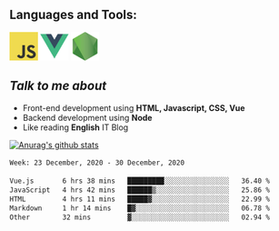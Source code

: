 ## **Languages and Tools:**      
<code><img height="50" src="https://raw.githubusercontent.com/github/explore/80688e429a7d4ef2fca1e82350fe8e3517d3494d/topics/javascript/javascript.png"></code>
<code><img height="50"  src="https://raw.githubusercontent.com/github/explore/80688e429a7d4ef2fca1e82350fe8e3517d3494d/topics/vue/vue.png"></code>
<code><img height="50"  src="https://raw.githubusercontent.com/github/explore/80688e429a7d4ef2fca1e82350fe8e3517d3494d/topics/nodejs/nodejs.png"></code>

## *Talk to me about*
- Front-end development using **HTML, Javascript, CSS, Vue**
- Backend development using **Node**
- Like reading **English** IT Blog    

[![Anurag's github stats](https://github-readme-stats.vercel.app/api?username=qdi5)](https://github.com/anuraghazra/github-readme-stats)    

<!--START_SECTION:waka-->
```text
Week: 23 December, 2020 - 30 December, 2020

Vue.js       6 hrs 38 mins   █████████░░░░░░░░░░░░░░░░   36.40 % 
JavaScript   4 hrs 42 mins   ██████▒░░░░░░░░░░░░░░░░░░   25.86 % 
HTML         4 hrs 11 mins   █████▓░░░░░░░░░░░░░░░░░░░   22.99 % 
Markdown     1 hr 14 mins    █▓░░░░░░░░░░░░░░░░░░░░░░░   06.78 % 
Other        32 mins         ▓░░░░░░░░░░░░░░░░░░░░░░░░   02.94 % 
```
<!--END_SECTION:waka-->
